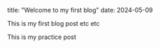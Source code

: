 title: "Welcome to my first blog"
date: 2024-05-09

This is my first blog post etc etc

This is my practice post
